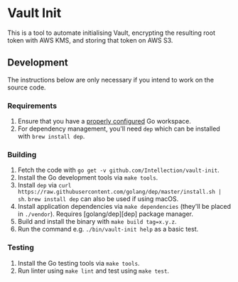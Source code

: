 # Vault Init
This is a tool to automate initialising Vault, encrypting the resulting root token with AWS KMS, and storing that token on AWS S3.

## Development

The instructions below are only necessary if you intend to work on the source code.

### Requirements

1. Ensure that you have a [properly
   configured](https://golang.org/doc/code.html#Workspaces) Go workspace.
1. For dependency management, you'll need `dep` which can be installed with
   `brew install dep`.

### Building

1. Fetch the code with `go get -v github.com/Intellection/vault-init`.
1. Install the Go development tools via `make tools`.
1. Install `dep` via `curl https://raw.githubusercontent.com/golang/dep/master/install.sh | sh`. `brew install dep` can also be used if using macOS.
1. Install application dependencies via `make dependencies` (they'll be placed
   in `./vendor`). Requires [golang/dep][dep] package manager.
1. Build and install the binary with `make build tag=x.y.z`.
1. Run the command e.g. `./bin/vault-init help` as a basic test.

### Testing

1. Install the Go testing tools via `make tools`.
2. Run linter using `make lint` and test using `make test`.
